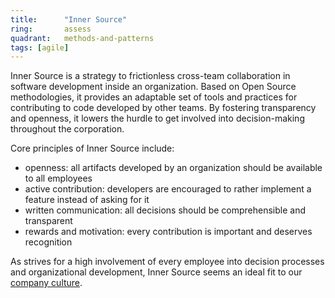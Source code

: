 ```yaml
---
title:      "Inner Source"
ring:       assess
quadrant:   methods-and-patterns
tags: [agile]
---
```


Inner Source is a strategy to frictionless cross-team collaboration in software development inside an organization. 
Based on Open Source methodologies, it provides an adaptable set of tools and practices for contributing to code 
developed by other teams. By fostering transparency and openness, it lowers the hurdle to get involved into 
decision-making throughout the corporation.

Core principles of Inner Source include:
- openness: all artifacts developed by an organization should be available to all employees
- active contribution: developers are encouraged to rather implement a feature instead of asking for it
- written communication: all decisions should be comprehensible and transparent
- rewards and motivation: every contribution is important and deserves recognition

As strives for a high involvement of every employee into decision processes and organizational development, Inner
Source seems an ideal fit to our [company culture](https://www.aoe.com/en/career/how-we-work.html).
